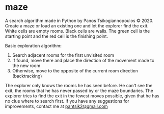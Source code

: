 # maze
A search algorithm made in Python by Panos Tsikogiannopoulos  © 2020.
Create a maze or load an existing one and let the explorer find the exit.
White cells are empty rooms. Black cells are walls. The green cell is the starting point and the red cell is the finishing point.

Basic exploration algorithm:
1. Search adjacent rooms for the first unvisited room
2. If found, move there and place the direction of the movement made to the new room
3. Otherwise, move to the opposite of the current room direction (backtracking)

The explorer only knows the rooms he has seen before. He can't see the exit, the rooms that he has never passed by or the maze boundaries.
The explorer tries to find the exit in the fewest moves possible, given that he has no clue where to search first.
If you have any suggestions for improvements, contact me at pantsik2@gmail.com
